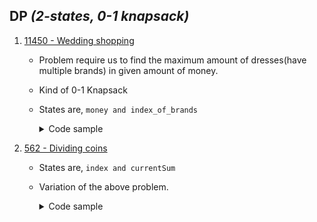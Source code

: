 ## DP _(2-states, 0-1 knapsack)_

1. [11450 - Wedding shopping](https://onlinejudge.org/index.php?option=onlinejudge&page=show_problem&problem=2445)
    - Problem require us to find the maximum amount of dresses(have multiple brands) in given amount of money.
    - Kind of 0-1 Knapsack
    - States are, `money and index_of_brands`
      <details>
      <summary>Code sample </summary>
      
      ```cpp
       /*
        * price being the 2d-array storing data
        * memo being 2d-array used for memoization.
        */
  
       int ourFunction(CurrentMoney, index) {
        if (CurrentMoney < 0) 
          return -INF; /* INF, being very large values. */
                             
        if (index == TotalBrands) 
          return TotalMoney - CurrentMoney; 

        int &ans = memo[money][g];
                      
        if (ans != -1) 
          return ans;
        
        /* Loop isnt the part of the template, loop is just to access data from the given 2d data, 
         * if data were 1d then we would have gone without loop 
         */
        for (int brand = 1; brand <= price[index][0]; brand++)  /* at index,0 we have stored the size of that specific brand. */
          ans = max(ans, ourFunction(CurrentMoney - price[index][CurrentMoney], index + 1)); 
  
        return ans;
       }
  
      ```

      </details>




2. [562 - Dividing coins](https://onlinejudge.org/index.php?option=com_onlinejudge&Itemid=8&page=show_problem&problem=503)
    - States are, `index and currentSum`
    - Variation of the above problem.
      <details>
      <summary>Code sample </summary>
      
      ```cpp
        const int UNKNOWN = -1;
        const int HIGHEST_POS_FOR_COIN_VAL = 501;

        int totalCoins;
        int memo[105][105 * 501];
        int coins[105];

        int dp(int index, int sum) {
          if (index == totalCoins)
            return sum;

          int &ans = memo[index][sum];

          if (ans == -1)
            ans = min(dp(index + 1, sum + coins[index]),
                      dp(index + 1, abs(sum - coins[index])));

          return ans;
        }

        int main() {
          int T;
          cin >> T;

          while (T--) {
            cin >> totalCoins;
            int highest = HIGHEST_POS_FOR_COIN_VAL * totalCoins;

            for (int i = 0; i < totalCoins; ++i) {
              cin >> coins[i];
              for (int j = 0; j < highest; ++j) {
                memo[i][j] = UNKNOWN;
              }
            }

            cout << dp(0, 0) << '\n';
          }
        }
      ```

      </details>














